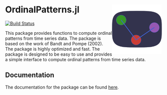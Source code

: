 #  OrdinalPatterns.jl <a ><img src='docs/op_logo.svg' align="right" height="160" /></a>

[![Build Status](https://github.com/AdaemmerP/OrdinalPatterns.jl/actions/workflows/CI.yml/badge.svg?branch=main)](https://github.com/AdaemmerP/OrdinalPatterns.jl/actions/workflows/CI.yml?query=branch%3Amain)



This package provides functions to compute ordinal patterns from time series data. The package is based on the work of Bandt and Pompe (2002). The package is highly optimized and fast. The package is designed to be easy to use and provides a simple interface to compute ordinal patterns from time series data.

## Documentation
The documentation for the package can be found [here](https://adaemmerp.github.io/OrdinalPatterns.jl).
